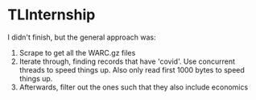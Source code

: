 # TLInternship
I didn't finish, but the general approach was:
1. Scrape to get all the WARC.gz files
2. Iterate through, finding records that have 'covid'. Use concurrent threads to speed things up. Also only read first 1000 bytes to speed things up.
3. Afterwards, filter out the ones such that they also include economics
